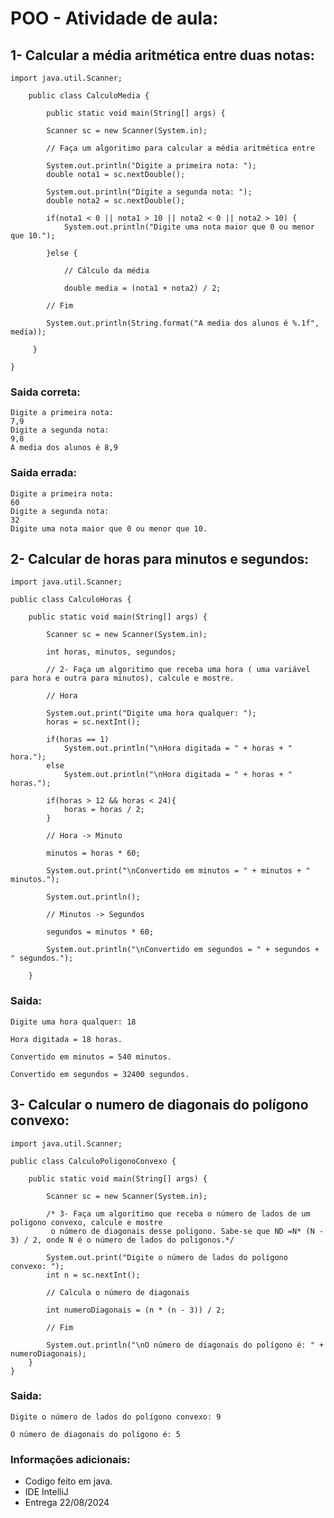 
# **POO - Atividade de aula:**





## 1- Calcular a média aritmética entre duas notas:
```
import java.util.Scanner;

    public class CalculoMedia {

        public static void main(String[] args) {

        Scanner sc = new Scanner(System.in);

        // Faça um algoritimo para calcular a média aritmética entre

        System.out.println("Digite a primeira nota: ");
        double nota1 = sc.nextDouble();

        System.out.println("Digite a segunda nota: ");
        double nota2 = sc.nextDouble();

        if(nota1 < 0 || nota1 > 10 || nota2 < 0 || nota2 > 10) {
            System.out.println("Digite uma nota maior que 0 ou menor que 10.");

        }else {
            
            // Cálculo da média

            double media = (nota1 + nota2) / 2;

        // Fim

        System.out.println(String.format("A media dos alunos é %.1f", media));

     }

}
```

### Saida correta:

    Digite a primeira nota: 
    7,9
    Digite a segunda nota:
    9,8
    A media dos alunos é 8,9

### Saida errada:

    Digite a primeira nota: 
    60
    Digite a segunda nota:
    32
    Digite uma nota maior que 0 ou menor que 10.


## 2- Calcular de horas para minutos e segundos:
    
```
import java.util.Scanner;

public class CalculoHoras {

    public static void main(String[] args) {

        Scanner sc = new Scanner(System.in);

        int horas, minutos, segundos;

        // 2- Faça um algoritimo que receba uma hora ( uma variável para hora e outra para minutos), calcule e mostre.

        // Hora

        System.out.print("Digite uma hora qualquer: ");
        horas = sc.nextInt();

        if(horas == 1)
            System.out.println("\nHora digitada = " + horas + " hora.");
        else
            System.out.println("\nHora digitada = " + horas + " horas.");

        if(horas > 12 && horas < 24){
            horas = horas / 2;
        }

        // Hora -> Minuto

        minutos = horas * 60;

        System.out.print("\nConvertido em minutos = " + minutos + " minutos.");

        System.out.println();

        // Minutos -> Segundos

        segundos = minutos * 60;

        System.out.println("\nConvertido em segundos = " + segundos + " segundos.");

    }
```

### Saida:

    Digite uma hora qualquer: 18

    Hora digitada = 18 horas.
    
    Convertido em minutos = 540 minutos.
    
    Convertido em segundos = 32400 segundos.

## 3- Calcular o numero de diagonais do polígono convexo:

```
import java.util.Scanner;

public class CalculoPoligonoConvexo {

    public static void main(String[] args) {

        Scanner sc = new Scanner(System.in);

        /* 3- Faça um algorítimo que receba o número de lados de um poligono convexo, calcule e mostre
         o número de diagonais desse poligono. Sabe-se que ND =N* (N - 3) / 2, onde N é o número de lados do poligonos.*/

        System.out.print("Digite o número de lados do polígono convexo: ");
        int n = sc.nextInt();

        // Calcula o número de diagonais

        int numeroDiagonais = (n * (n - 3)) / 2;

        // Fim

        System.out.println("\nO número de diagonais do polígono é: " + numeroDiagonais);
    }
}
```
### Saida:

    Digite o número de lados do polígono convexo: 9

    O número de diagonais do polígono é: 5

### Informações adicionais:

- Codigo feito em java.
- IDE IntelliJ
- Entrega 22/08/2024


